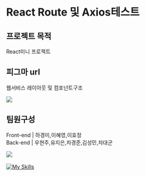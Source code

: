 #  React Route 및 Axios테스트



##  프로젝트 목적
React미니 프로젝트

## 피그마 url
웹서비스 레이아웃 및 컴포넌트구조<br/>

<a href="[https://tourmaline-atlasaurus-77b.notion.site/Front-Backend-4-5b9f08f249aa4cb1b71dad45c8b29aae](https://www.figma.com/file/FMsEis6g5DmtxuHiMyBjMd/%EB%A6%AC%EC%95%A1%ED%8A%B8-%EB%9D%BC%EC%9A%B0%ED%84%B0-%EC%97%B0%EC%8A%B5?node-id=0%3A1&t=ilIIuSxmnKXhSRwA-1)"><img src="https://img.shields.io/badge/figma-F24E1E.svg?style=for-the-badge&logo=figma&logoColor=white"></a><br/>


## 팀원구성
Front-end | 하경미,이혜영,이효정<br/>
Back-end | 우현주,유지은,차경준,김성민,차대군

<a href="https://tourmaline-atlasaurus-77b.notion.site/Front-Backend-4-5b9f08f249aa4cb1b71dad45c8b29aae"><img src="https://img.shields.io/badge/notion-000000.svg?style=for-the-badge&logo=notion&logoColor=white"></a><br/>
<br/>
[![My Skills](https://skillicons.dev/icons?i=vscode,html,css,react,js,figma&theme=light)](https://skillicons.dev)
